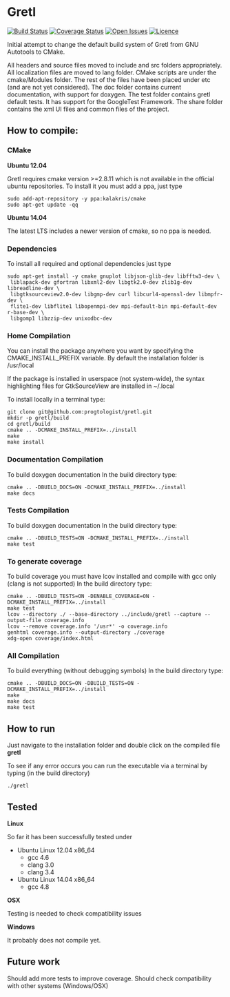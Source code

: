 # Gretl

[![Build Status](https://img.shields.io/travis/progtologist/gretl.svg?style=plastic)](https://travis-ci.org/progtologist/gretl)
[![Coverage Status](https://img.shields.io/coveralls/progtologist/gretl/master.svg?style=plastic)](https://coveralls.io/r/progtologist/gretl?branch=master)
[![Open Issues](https://img.shields.io/github/issues/progtologist/gretl.svg?style=plastic)](https://github.com/progtologist/gretl/issues)
[![Licence](https://img.shields.io/github/license/progtologist/gretl.svg?style=plastic)](https://github.com/progtologist/gretl/blob/master/LICENCE.md)

Initial attempt to change the default build system of Gretl from GNU Autotools to CMake.

All headers and source files moved to include and src folders appropriately.
All localization files are moved to lang folder. 
CMake scripts are under the cmake/Modules folder.
The rest of the files have been placed under etc (and are not yet considered).
The doc folder contains current documentation, with support for doxygen.
The test folder contains gretl default tests. It has support for the GoogleTest Framework.
The share folder contains the xml UI files and common files of the project.

## How to compile:

### CMake

**Ubuntu 12.04**

 Gretl requires cmake version >=2.8.11 which is not available in the official ubuntu repositories.
To install it you must add a ppa, just type
```Shell
sudo add-apt-repository -y ppa:kalakris/cmake
sudo apt-get update -qq
```

**Ubuntu 14.04**

 The latest LTS includes a newer version of cmake, so no ppa is needed. 

### Dependencies

To install all required and optional dependencies just type
```Shell
sudo apt-get install -y cmake gnuplot libjson-glib-dev libfftw3-dev \
 liblapack-dev gfortran libxml2-dev libgtk2.0-dev zlib1g-dev libreadline-dev \
 libgtksourceview2.0-dev libgmp-dev curl libcurl4-openssl-dev libmpfr-dev \
 flite1-dev libflite1 libopenmpi-dev mpi-default-bin mpi-default-dev r-base-dev \
 libgomp1 libzzip-dev unixodbc-dev
```

### Home Compilation

You can install the package anywhere you want by specifying the CMAKE_INSTALL_PREFIX variable. By default the installation folder is /usr/local

If the package is installed in userspace (not system-wide), the syntax highlighting files for GtkSourceView are installed in ~/.local

To install locally in a terminal type:
```Shell
git clone git@github.com:progtologist/gretl.git
mkdir -p gretl/build
cd gretl/build
cmake .. -DCMAKE_INSTALL_PREFIX=../install
make
make install
```

### Documentation Compilation

To build doxygen documentation
In the build directory type:
```Shell
cmake .. -DBUILD_DOCS=ON -DCMAKE_INSTALL_PREFIX=../install
make docs
```

### Tests Compilation

To build doxygen documentation
In the build directory type:
```Shell
cmake .. -DBUILD_TESTS=ON -DCMAKE_INSTALL_PREFIX=../install
make test
```

### To generate coverage

To build coverage you must have lcov installed and compile with gcc only (clang is not supported)
In the build directory type:
```Shell
cmake .. -DBUILD_TESTS=ON -DENABLE_COVERAGE=ON -DCMAKE_INSTALL_PREFIX=../install
make test
lcov --directory ./ --base-directory ../include/gretl --capture --output-file coverage.info
lcov --remove coverage.info '/usr*' -o coverage.info
genhtml coverage.info --output-directory ./coverage
xdg-open coverage/index.html
```

### All Compilation

To build everything (without debugging symbols)
In the build directory type:
```Shell
cmake .. -DBUILD_DOCS=ON -DBUILD_TESTS=ON -DCMAKE_INSTALL_PREFIX=../install
make
make docs
make test
```

## How to run

Just navigate to the installation folder and double click on the compiled file **gretl**

To see if any error occurs you can run the executable via a terminal by typing (in the build directory)
```Shell
./gretl
```

## Tested

**Linux**

So far it has been successfully tested under
 - Ubuntu Linux 12.04 x86_64
   - gcc 4.6
   - clang 3.0
   - clang 3.4
 - Ubuntu Linux 14.04 x86_64
   - gcc 4.8

**OSX**

Testing is needed to check compatibility issues

**Windows**

It probably does not compile yet.

## Future work

Should add more tests to improve coverage. Should check compatibility with other systems (Windows/OSX)